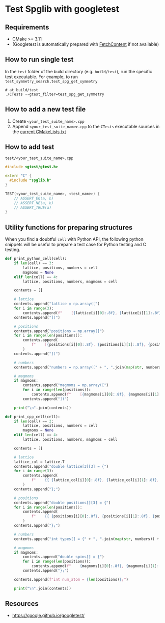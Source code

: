 # Test Spglib with googletest

## Requirements

- CMake >= 3.11
- (Googletest is automatically prepared with [FetchContent](https://cmake.org/cmake/help/latest/module/FetchContent.html) if not available)

## How to run single test

In the `test` folder of the build directory (e.g. `build/test`), run the specific test executable.
For example, to run `test_symmetry_search.test_spg_get_symmetry`

```shell
# at build/test
./CTests --gtest_filter=test_spg_get_symmetry
```

## How to add a new test file

1. Create `<your_test_suite_name>.cpp`
2. Append `<your_test_suite_name>.cpp` to the `CTests` executable sources in the [current CMakeLists.txt](CMakeLists.txt)

## How to add test

`test/<your_test_suite_name>.cpp`

```cpp
#include <gtest/gtest.h>

extern "C" {
  #include "spglib.h"
}

TEST(<your_test_suite_name>, <test_name>) {
    // ASSERT_EQ(a, b)
    // ASSERT_NE(a, b)
    // ASSERT_TRUE(a)
}
```

## Utility functions for preparing structures

When you find a doubtful `cell` with Python API, the following python snippets will be useful to prepare a test case for Python testing and C testing.

```python
def print_python_cell(cell):
    if len(cell) == 3:
        lattice, positions, numbers = cell
        magmoms = None
    elif len(cell) == 4:
        lattice, positions, numbers, magmoms = cell

    contents = []

    # lattice
    contents.append("lattice = np.array([")
    for i in range(3):
        contents.append(f"    [{lattice[i][0]:.8f}, {lattice[i][1]:.8f}, {lattice[i][2]:.8f}],")
    contents.append("])")

    # positions
    contents.append("positions = np.array([")
    for i in range(len(positions)):
        contents.append(
            f"    [{positions[i][0]:.8f}, {positions[i][1]:.8f}, {positions[i][2]:.8f}],"
        )
    contents.append("])")

    # numbers
    contents.append("numbers = np.array([" + ", ".join(map(str, numbers)) + "])")

    # magmoms
    if magmoms:
        contents.append("magmoms = np.array([")
        for i in range(len(positions)):
            contents.append(f"    [{magmoms[i][0]:.8f}, {magmoms[i][1]:.8f}, {magmoms[i][2]:.8f}],")
        contents.append("])")

    print("\n".join(contents))
```

```python
def print_cpp_cell(cell):
    if len(cell) == 3:
        lattice, positions, numbers = cell
        magmoms = None
    elif len(cell) == 4:
        lattice, positions, numbers, magmoms = cell

    contents = []

    # lattice
    lattice_col = lattice.T
    contents.append("double lattice[3][3] = {")
    for i in range(3):
        contents.append(
            f"    {{ {lattice_col[i][0]:.8f}, {lattice_col[i][1]:.8f}, {lattice_col[i][2]:.8f} }},"
        )
    contents.append("};")

    # positions
    contents.append("double positions[][3] = {")
    for i in range(len(positions)):
        contents.append(
            f"    {{ {positions[i][0]:.8f}, {positions[i][1]:.8f}, {positions[i][2]:.8f} }},"
        )
    contents.append("};")

    # numbers
    contents.append("int types[] = {" + ", ".join(map(str, numbers)) + "};")

    # magmoms
    if magmoms:
        contents.append("double spins[] = {")
        for i in range(len(positions)):
            contents.append(f"    {magmoms[i][0]:.8f}, {magmoms[i][1]:.8f}, {magmoms[i][2]:.8f},")
        contents.append("};")

    contents.append(f"int num_atom = {len(positions)};")

    print("\n".join(contents))
```

## Resources

- <https://google.github.io/googletest/>
